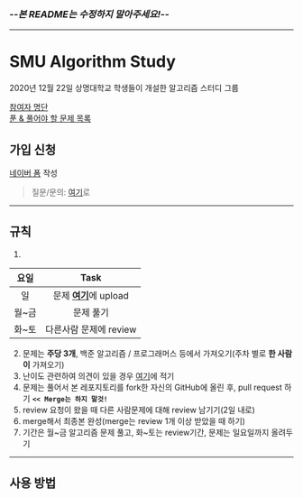 ### --*본 README는 수정하지 말아주세요!*--
---
# SMU Algorithm Study
2020년 12월 22일 상명대학교 학생들이 개설한 알고리즘 스터디 그룹  


[참여자 명단](https://github.com/SMU-Algorithm-Study/Question-list#contributors)  
[푼 & 풀어야 할 문제 목록](https://github.com/SMU-Algorithm-Study/Question-list#%EC%8A%A4%ED%84%B0%EB%94%94-%EB%AC%B8%EC%A0%9C-%EB%AA%A9%EB%A1%9D)

## 가입 신청
[네이버 폼](http://naver.me/xWNjc6Os) 작성
> 질문/문의: [여기](https://github.com/SMU-Algorithm-Study/Question-list/discussions/categories/%EC%8A%A4%ED%84%B0%EB%94%94-%EA%B4%80%EB%A0%A8-%EC%A7%88%EB%AC%B8)로  
---
## 규칙
1. 
요일|Task
:---:|:---:
일|문제 [**여기**](https://github.com/SMU-Algorithm-Study/Question-list#%EC%8A%A4%ED%84%B0%EB%94%94-%EB%AC%B8%EC%A0%9C-%EB%AA%A9%EB%A1%9D)에 upload
월~금|문제 풀기
화~토|다른사람 문제에 review
2. 문제는 **주당 3개**, 백준 알고리즘 / 프로그래머스 등에서 가져오기(주차 별로 **한 사람이** 가져오기)
3. 난이도 관련하여 의견이 있을 경우 [여기](https://github.com/SMU-Algorithm-Study/Question-list/discussions/categories/%EB%AC%B8%EC%A0%9C-%EB%82%9C%EC%9D%B4%EB%8F%84-%EA%B4%80%EB%A0%A8)에 적기
4. 문제는 풀어서 본 레포지토리를 fork한 자신의 GitHub에 올린 후, pull request 하기     **`<< Merge는 하지 말것!`**
5. review 요청이 왔을 때 다른 사람문제에 대해 review 남기기(2일 내로)
6. merge해서 최종본 완성(merge는 review 1개 이상 받았을 때 하기)
7. 기간은 월~금 알고리즘 문제 풀고, 화~토는 review기간, 문제는 일요일까지 올려두기

---
## 사용 방법
